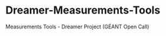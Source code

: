 Dreamer-Measurements-Tools
==========================

Measurements Tools - Dreamer Project (GÉANT Open Call)
